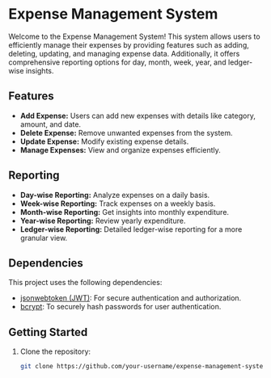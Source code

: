 # Expense Management System

Welcome to the Expense Management System! This system allows users to efficiently manage their
expenses by providing features such as adding, deleting, updating, and managing expense data. 
Additionally, it offers comprehensive reporting options for day, month, week, year, and ledger-wise insights.

## Features

- **Add Expense:** Users can add new expenses with details like category, amount, and date.
- **Delete Expense:** Remove unwanted expenses from the system.
- **Update Expense:** Modify existing expense details.
- **Manage Expenses:** View and organize expenses efficiently.

## Reporting

- **Day-wise Reporting:** Analyze expenses on a daily basis.
- **Week-wise Reporting:** Track expenses on a weekly basis.
- **Month-wise Reporting:** Get insights into monthly expenditure.
- **Year-wise Reporting:** Review yearly expenditure.
- **Ledger-wise Reporting:** Detailed ledger-wise reporting for a more granular view.

## Dependencies

This project uses the following dependencies:

- [jsonwebtoken (JWT)](https://github.com/auth0/node-jsonwebtoken): For secure authentication and authorization.
- [bcrypt](https://github.com/kelektiv/node.bcrypt.js): To securely hash passwords for user authentication.

## Getting Started

1. Clone the repository:

   ```bash
   git clone https://github.com/your-username/expense-management-system.git
